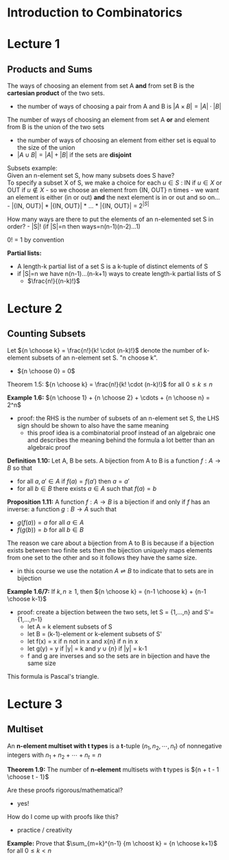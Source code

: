 # Introduction to Combinatorics 

# Lecture 1

## Products and Sums

The ways of choosing an element from set A **and** from set B is the **cartesian product** of the two sets. 
- the number of ways of choosing a pair from A and B is $|A \times B| = |A| \cdot |B|$

The number of ways of choosing an element from set A **or** and element from B is the union of the two sets
- the number of ways of choosing an element from either set is equal to the size of the union 
- $|A \cup B| = |A| + |B|$ if the sets are **disjoint**

Subsets example:            
Given an n-element set S, how many subsets does S have?             
To specify a subset X of S, we make a choice for each $u \in S$ : IN if $u \in X$ or OUT if $u \nin X$
    - so we choose an element from {IN, OUT} n times
    - we want an element is either (in or out) **and** the next element is in or out and so on... 
    - |{IN, OUT}| * |{IN, OUT}| * ... * |{IN, OUT}| = $2^{|S|}$

How many ways are there to put the elements of an n-elemented set S in order? 
    - |S|! (if |S|=n then ways=n(n-1)(n-2)...1)

0! = 1 by convention

**Partial lists:**
- A length-k partial list of a set S is a k-tuple of distinct elements of S
- if |S|=n we have n(n-1)...(n-k+1) ways to create length-k partial lists of S
    - $\frac{n!}{(n-k)!}$

# Lecture 2
## Counting Subsets 
Let ${n \choose k} = \frac{n!}{k! \cdot (n-k)!}$ denote the number of k-element subsets of an n-element set S. "n choose k".
- ${n \choose 0} = 0$

Theorem 1.5: ${n \choose k} = \frac{n!}{k! \cdot (n-k)!}$ for all $0 \leq k \leq n$

**Example 1.6:** ${n \choose 1} + {n \choose 2} + \cdots + {n \choose n} = 2^n$
- proof: the RHS is the number of subsets of an n-element set S, the LHS sign should be shown to also have the same meaning
    - this proof idea is a combinatorial proof instead of an algebraic one and describes the meaning behind the formula a lot better than an algebraic proof

**Definition 1.10:** Let A, B be sets. A bijection from A to B is a function $f : A \rightarrow B$ so that 
- for all $a, a' \in A$ if $f(a) = f(a')$ then $a = a'$
- for all $b \in B$ there exists $a \in A$ such that $f(a) = b$

**Proposition 1.11:** A function $f : A \rightarrow B$ is a bijection if and only if $f$ has an inverse: a function $g : B \rightarrow A$ such that 
- $g(f(a)) = a$ for all $a \in A$ 
- $f(g(b)) = b$ for all $b \in B$

The reason we care about a bijection from A to B is because if a bijection exists between two finite sets then the bijection uniquely maps elements from one set to the other and so it follows they have the same size. 
- in this course we use the notation $A \rightleftharpoons B$ to indicate that to sets are in bijection 

**Example 1.6/7:** If $k,n \geq 1$, then ${n \choose k} = {n-1 \choose k} + {n-1 \choose k-1}$
- proof: create a bijection between the two sets, let S = {1,...,n} and S'={1,...,n-1} 
    - let A = k element subsets of S 
    - let B = (k-1)-element or k-element subsets of S'
    - let f(x) = x if n not in x and x\{n\} if n in x
    - let g(y) = y if |y| = k and $y \cup \{n\}$ if |y| = k-1
    - f and g are inverses and so the sets are in bijection and have the same size

This formula is Pascal's triangle. 

# Lecture 3
## Multiset
An **n-element multiset with t types** is a **t**-tuple $(n_1, n_2, \cdots, n_t)$ of nonnegative integers with $n_1 + n_2 + \cdots  + n_t = n$

**Theorem 1.9:** The number of **n-element** multisets with **t** types is ${n + t - 1 \choose t - 1}$

Are these proofs rigorous/mathematical? 
- yes! 

How do I come up with proofs like this?
- practice / creativity

**Example:** Prove that $\sum_{m=k}^{n-1} {m \choost k} = {n \choose k+1}$ for all $0 \leq k < n$
